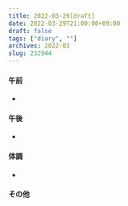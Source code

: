 ```yaml
---
title: 2022-03-29[draft]
date: 2022-03-29T21:00:00+09:00
draft: false
tags: ["diary", ""]
archives: 2022-03
slug: 232944
---
```

#### 午前
- 
#### 午後
- 
#### 体調
- 
#### その他